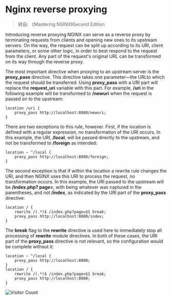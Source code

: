 # Nginx reverse proxying
> 转自: 《Mastering NGINX》Second Edition

Introducing reverse proxying
NGINX can serve as a reverse proxy by terminating requests from clients and
opening new ones to its upstream servers. On the way, the request can be split
up according to its URI, client parameters, or some other logic, in order to best
respond to the request from the client. Any part of the request's original URL
can be transformed on its way through the reverse proxy.

The most important directive when proxying to an upstream server is the
**proxy_pass** directive. This directive takes one parameter—the URLto which
the request should be transferred. Using **proxy_pass** with a URI part will
replace the **request_uri** variable with this part. For example, **/uri** in the
following example will be transformed to **/newuri** when the request is passed
on to the upstream:

```
location /uri {
    proxy_pass http://localhost:8080/newuri;
}
```

There are two exceptions to this rule, however. First, if the location is defined
with a regular expression, no transformation of the URI occurs. In this
example, the URI, **/local**, will be passed directly to the upstream, and not be
transformed to **/foreign** as intended:

```
location ~ ^/local {
    proxy_pass http://localhost:8080/foreign;
}
```

The second exception is that if within the location a rewrite rule changes the
URI, and then NGINX uses this URI to process the request, no transformation
occurs. In this example, the URI passed to the upstream will be **/index.php?
page=<match>**, with **<match>** being whatever was captured in the
parentheses, and not **/index**, as indicated by the URI part of the **proxy_pass**
directive:

```
location / {
    rewrite /(.*)$ /index.php?page=$1 break;
    proxy_pass http://localhost:8080/index;
}
```

The **break** flag to the **rewrite** directive is used here to immediately stop all
processing of **rewrite** module directives.
In both of these cases, the URI part of the **proxy_pass** directive is not
relevant, so the configuration would be complete without it:

```
location ~ ^/local {
    proxy_pass http://localhost:8080;
}
location / {
    rewrite /(.*)$ /index.php?page=$1 break;
    proxy_pass http://localhost:8080;
}
```

![Visitor Count](https://profile-counter.glitch.me/brotherbigbao/count.svg)